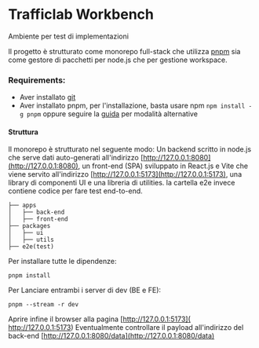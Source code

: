 # Trafficlab Workbench

Ambiente per test di implementazioni

Il progetto è strutturato come monorepo full-stack che utilizza [pnpm](https://pnpm.io/) sia come gestore di pacchetti per node.js che per gestione workspace.

### Requirements:
- Aver installato  [git](https://git-scm.com/book/en/v2/Getting-Started-Installing-Git)
- Aver installato pnpm, per l'installazione, basta usare npm ```npm install -g pnpm``` oppure seguire la [guida](https://pnpm.io/installation) per modalità alternative

#### Struttura

Il monorepo è strutturato nel seguente modo: Un backend scritto in node.js che serve dati auto-generati all'indirizzo [http://127.0.0.1:8080](http://127.0.0.1:8080), un front-end (SPA) sviluppato in React.js e Vite che viene servito all'indirizzo [http://127.0.0.1:5173](http://127.0.0.1:5173), una library di componenti UI e una libreria di utilities.
la cartella e2e invece contiene codice per fare test end-to-end.
```
├── apps
│   ├── back-end
│   ├── front-end
├── packages
│   ├── ui
│   ├── utils
├── e2e(test)
```

Per installare tutte le dipendenze:

```
pnpm install

```
Per Lanciare entrambi i server di dev (BE e FE):

```
pnpm --stream -r dev

```
Aprire infine il browser alla pagina [http://127.0.0.1:5173]( http://127.0.0.1:5173)
Eventualmente controllare il payload all'indirizzo del back-end  [http://127.0.0.1:8080/data](http://127.0.0.1:8080/data)
